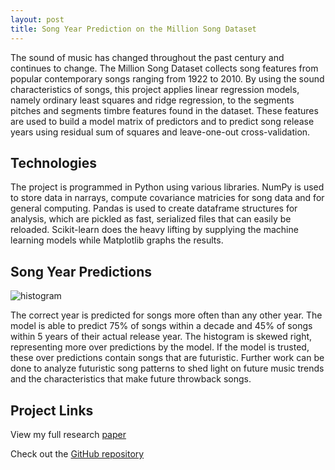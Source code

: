 ```yaml
---
layout: post
title: Song Year Prediction on the Million Song Dataset
---
```


The sound of music has changed throughout the past century and continues
to change. The Million Song Dataset collects song features from popular
contemporary songs ranging from 1922 to 2010. By using the sound characteristics of songs, this project applies linear regression models, namely ordinary
least squares and ridge regression, to the segments pitches and segments timbre
features found in the dataset. These features are used to build a model matrix
of predictors and to predict song release years using residual sum of squares
and leave-one-out cross-validation. 

<h2>Technologies</h2>
The project is programmed in Python using various libraries. NumPy is used to store data in narrays, compute covariance matricies for song data and for general computing. Pandas is used to create dataframe structures for analysis, which are pickled as fast, serialized files that can easily be reloaded. Scikit-learn does the heavy lifting by supplying the machine learning models while Matplotlib graphs the results.

<h2>Song Year Predictions</h2>
<img src="https://danielfrentzel.github.io/static/hist.png" alt="histogram">

The correct year is predicted for songs more often than any other year. The model is able to predict 75% of songs within a decade and 45% of songs within 5 years of their actual release year. The histogram is skewed right, representing more over predictions by the model. If the model is trusted, these over predictions contain songs that are futuristic. Further work can be done to analyze futuristic song patterns to shed light on future music trends and the characteristics that make future throwback songs.

<h2>Project Links</h2>
<p>View my full research <a href="../static/MLSSpaper.pdf" target="_blank">paper</a></p>
<p>Check out the <a href="https://github.com/danielfrentzel/song-year-predictions-msd target="_blank"">GitHub repository</a></p>
